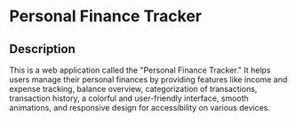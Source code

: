 # Personal Finance Tracker

## Description

This is a web application called the "Personal Finance Tracker." It helps users manage their personal finances by providing features like income and expense tracking, balance overview, categorization of transactions, transaction history, a colorful and user-friendly interface, smooth animations, and responsive design for accessibility on various devices.
